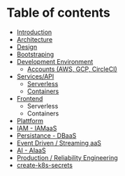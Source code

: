 # Table of contents

* [Introduction](README.md)
* [Architecture](architecture.md)
* [Design](design.md)
* [Bootstraping](bootstraping.md)
* [Development Environment](development-environment/README.md)
  * [Accounts \(AWS, GCP, CircleCI\)](development-environment/accounts-aws-gcp-circleci.md)
* [Services/API](services-api/README.md)
  * [Serverless](services-api/serverless.md)
  * [Containers](services-api/containers.md)
* [Frontend](frontend/README.md)
  * Serverless
  * Containers
* [Plattform](plattform.md)
* [IAM - IAMaaS](iam-iamaas.md)
* [Persistance - DBaaS](persistance-dbaas.md)
* [Event Driven / Streaming aaS](event-driven-streaming-aas.md)
* [AI - AIaaS](ai-aiaas.md)
* [Production / Reliability Engineering](production-reliability-engineering.md)
* [create-k8s-secrets](create-k8s-secrets.md)

